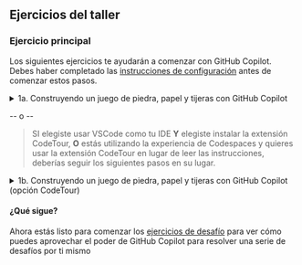 ## Ejercicios del taller

### Ejercicio principal

Los siguientes ejercicios te ayudarán a comenzar con GitHub Copilot. Debes haber completado las [instrucciones de configuración](<./1. setup.md>) antes de comenzar estos pasos.


<details>
<summary>1a. Construyendo un juego de piedra, papel y tijeras con GitHub Copilot</summary>

### Instrucciones paso a paso

1. Asegúrate de poder ver los archivos en la **vista de Explorador**. Si no es así, haz clic en el **ícono de Vista de Explorador** en la barra lateral izquierda de tu editor.

<img width="398" alt="Vista de Explorador de Código" src="assets/Code Explorer View.png">

2. Abre el archivo ```main.py``` si aún no está abierto en el editor.
3. Comencemos agregando el siguiente comentario para proporcionar algo de contexto para el código que estamos a punto de escribir:
```# Escribir un juego de piedra, papel y tijeras``` :leftwards_arrow_with_hook:

4. En la siguiente línea vamos a solicitar a GitHub Copilot que nos sugiera código escribiendo lo siguiente:

```# importar módulo aleatorio``` :leftwards_arrow_with_hook:

5. Cuando presiones **Enter** después de escribir el comentario anterior, GitHub Copilot te sugerirá algún código. Selecciona la primera sugerencia presionando **TAB** y luego **Enter** nuevamente.


<img width="529" alt="Sugerencia de Copilot - Importar Aleatorio" src="../assets/Copilot Suggestion - Import Random.png">

6. Ahora vamos a solicitar a GitHub Copilot que nos sugiera código escribiendo lo siguiente:

```# definir función principal que maneja toda la lógica``` :leftwards_arrow_with_hook:

7. Cuando presiones **Enter** después de escribir el comentario anterior, GitHub Copilot nuevamente te sugerirá algún código. Selecciona la primera sugerencia presionando **TAB** y luego **Enter** nuevamente.
8. **Haz una pausa breve** mientras Copilot crea hasta 10 sugerencias para ti. Deberías ver el icono de Copilot en la esquina inferior derecha del editor girando. Cuando Copilot muestre la primera sugerencia, vamos a abrir el panel de sugerencias de GitHub Copilot presionando **CTRL + ENTER**. 
9. Desplázate por la lista de sugerencias que ha hecho GitHub Copilot y elige la que parezca la mejor opción para nuestro juego de Piedra, Papel, Tijeras. Cuando veas la sugerencia que quieres, haz clic en **Aceptar solución** para que se inserte ese fragmento de código en tu archivo de código.

<img width="906" alt="Sugerencia de Copilot - Aceptar Solución" src="../assets/Copilot Suggestion - Accept Solution.png">


10. En la línea siguiente a la última fragmento, vamos a solicitar a GitHub Copilot que nos sugiera la última línea de código escribiendo lo siguiente:

```# llamar a la función principal``` :leftwards_arrow_with_hook:

11. Cuando presiones Enter después de escribir el comentario anterior, GitHub Copilot te sugerirá algún código. Selecciona la primera sugerencia presionando TAB y luego Enter nuevamente.

<img width="498" alt="Sugerencia de Copilot - def main" src="../assets/Copilot Suggestion - def main.png">


**Ahora estamos listos para ver si este código se ejecuta** :thumbsup:

> **NOTA:** Para ejecutar el código Python, necesitarás tener Python instalado en tu computadora.

13. En la ventana de Terminal en tu Codespace, escribe el siguiente comando y presiona **Enter** para ejecutar el código:

```python3 main.py``` :leftwards_arrow_with_hook:

Aquí tienes un ejemplo de cómo podría lucir el juego completo en funcionamiento.

<img width="645" alt="Ejecutando el juego" src="../assets/Running the game.png">

---

>¡Esperamos que tu juego de Piedra, Papel, Tijeras funcione! Recuerda, GitHub Copilot es probabilístico, por lo que es posible que no obtengas las mismas sugerencias de código exactas que nosotros. Si no estás contento con las sugerencias, siempre puedes presionar **CTRL + Z** para deshacer los cambios e intentarlo de nuevo.

Ahora estás listo para comenzar los [ejercicios de desafío](<./3. challenge exercises.md>) para ver cómo puedes aprovechar el poder de GitHub Copilot para resolver una serie de desafíos por ti mismo.

======================== FIN DEL EJERCICIO ========================

</details>



 -- o -- 
>SI elegiste usar VSCode como tu IDE **Y** elegiste instalar la extensión CodeTour, **O** estás utilizando la experiencia de Codespaces y quieres usar la extensión CodeTour en lugar de leer las instrucciones, deberías seguir los siguientes pasos en su lugar.

<details>

<summary>1b. Construyendo un juego de piedra, papel y tijeras con GitHub Copilot (opción CodeTour)</summary>

### Iniciando el CodeTour

1. Asegúrate de poder ver los archivos en la **vista de Explorador**. Si no es así, haz clic en el **ícono de Vista de Explorador** en la barra lateral izquierda de tu editor.

<img width="398" alt="Vista de Explorador de Código" src="../assets/Code Explorer View.png">

2. En la parte inferior del panel de la vista de Explorador, haz clic en **CodeTour** para expandir el panel de CodeTour.

<img width="427" alt="Expandir panel de CodeTour" src="../assets/Expand CodeTour panel.png">


3. En el panel de CodeTour, presiona el “**botón de reproducción**” para iniciar el recorrido.

<img width="428" alt="Reproducir el CodeTour" src="../assets/Play the CodeTour.png">

4. ¡Comenzará tu CodeTour! Sigue los pasos del CodeTour en la ventana principal de código para aprender cómo usar GitHub Copilot.

<img width="674" alt="Comienza el CodeTour" src="../assets/CodeTour Starts.png">

5. Cuando hayas completado cada paso, haz clic en el botón **Siguiente** para pasar al siguiente paso en el CodeTour.

<img width="674" alt="Navegación del CodeTour" src="../assets/CodeTour Navigation.png">

6. Trabaja en cada uno de los pasos del CodeTour para completar este ejercicio.

</details>

#### ¿Qué sigue?
Ahora estás listo para comenzar los [ejercicios de desafío](<./3. challenge exercises.md>) para ver cómo puedes aprovechar el poder de GitHub Copilot para resolver una serie de desafíos por ti mismo